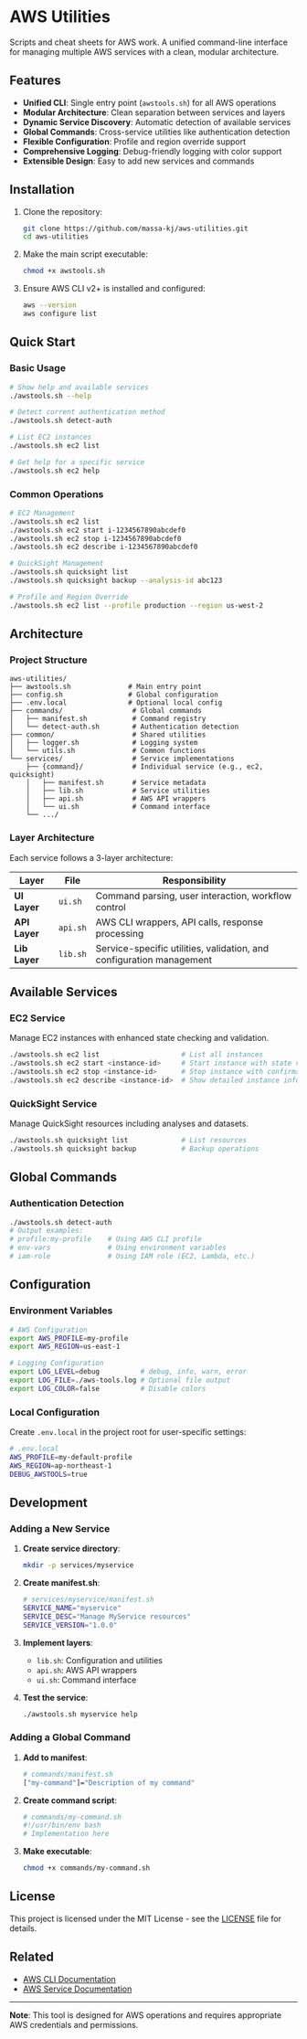 # AWS Utilities

Scripts and cheat sheets for AWS work.
A unified command-line interface for managing multiple AWS services with a clean, modular architecture.

## Features

- **Unified CLI**: Single entry point (`awstools.sh`) for all AWS operations
- **Modular Architecture**: Clean separation between services and layers
- **Dynamic Service Discovery**: Automatic detection of available services
- **Global Commands**: Cross-service utilities like authentication detection
- **Flexible Configuration**: Profile and region override support
- **Comprehensive Logging**: Debug-friendly logging with color support
- **Extensible Design**: Easy to add new services and commands

## Installation

1. Clone the repository:
   ```bash
   git clone https://github.com/massa-kj/aws-utilities.git
   cd aws-utilities
   ```

2. Make the main script executable:
   ```bash
   chmod +x awstools.sh
   ```

3. Ensure AWS CLI v2+ is installed and configured:
   ```bash
   aws --version
   aws configure list
   ```

## Quick Start

### Basic Usage
```bash
# Show help and available services
./awstools.sh --help

# Detect current authentication method
./awstools.sh detect-auth

# List EC2 instances
./awstools.sh ec2 list

# Get help for a specific service
./awstools.sh ec2 help
```

### Common Operations
```bash
# EC2 Management
./awstools.sh ec2 list
./awstools.sh ec2 start i-1234567890abcdef0
./awstools.sh ec2 stop i-1234567890abcdef0
./awstools.sh ec2 describe i-1234567890abcdef0

# QuickSight Management
./awstools.sh quicksight list
./awstools.sh quicksight backup --analysis-id abc123

# Profile and Region Override
./awstools.sh ec2 list --profile production --region us-west-2
```

## Architecture

### Project Structure
```
aws-utilities/
├── awstools.sh              # Main entry point
├── config.sh                # Global configuration
├── .env.local               # Optional local config
├── commands/                 # Global commands
│   ├── manifest.sh           # Command registry
│   └── detect-auth.sh        # Authentication detection
├── common/                   # Shared utilities
│   ├── logger.sh             # Logging system
│   └── utils.sh              # Common functions
└── services/                 # Service implementations
    ├── {command}/            # Individual service (e.g., ec2, quicksight)
    │   ├── manifest.sh       # Service metadata
    │   ├── lib.sh            # Service utilities
    │   ├── api.sh            # AWS API wrappers
    │   └── ui.sh             # Command interface
    └── .../
```

### Layer Architecture
Each service follows a 3-layer architecture:

| Layer | File | Responsibility |
|-------|------|----------------|
| **UI Layer** | `ui.sh` | Command parsing, user interaction, workflow control |
| **API Layer** | `api.sh` | AWS CLI wrappers, API calls, response processing |
| **Lib Layer** | `lib.sh` | Service-specific utilities, validation, and configuration management |

## Available Services

### EC2 Service
Manage EC2 instances with enhanced state checking and validation.

```bash
./awstools.sh ec2 list                    # List all instances
./awstools.sh ec2 start <instance-id>     # Start instance with state validation
./awstools.sh ec2 stop <instance-id>      # Stop instance with confirmation
./awstools.sh ec2 describe <instance-id>  # Show detailed instance info
```

### QuickSight Service
Manage QuickSight resources including analyses and datasets.

```bash
./awstools.sh quicksight list             # List resources
./awstools.sh quicksight backup           # Backup operations
```

## Global Commands

### Authentication Detection
```bash
./awstools.sh detect-auth
# Output examples:
# profile:my-profile    # Using AWS CLI profile
# env-vars              # Using environment variables
# iam-role              # Using IAM role (EC2, Lambda, etc.)
```

## Configuration

### Environment Variables
```bash
# AWS Configuration
export AWS_PROFILE=my-profile
export AWS_REGION=us-east-1

# Logging Configuration
export LOG_LEVEL=debug          # debug, info, warn, error
export LOG_FILE=./aws-tools.log # Optional file output
export LOG_COLOR=false          # Disable colors
```

### Local Configuration
Create `.env.local` in the project root for user-specific settings:
```bash
# .env.local
AWS_PROFILE=my-default-profile
AWS_REGION=ap-northeast-1
DEBUG_AWSTOOLS=true
```

## Development

### Adding a New Service

1. **Create service directory**:
   ```bash
   mkdir -p services/myservice
   ```

2. **Create manifest.sh**:
   ```bash
   # services/myservice/manifest.sh
   SERVICE_NAME="myservice"
   SERVICE_DESC="Manage MyService resources"
   SERVICE_VERSION="1.0.0"
   ```

3. **Implement layers**:
   - `lib.sh`: Configuration and utilities
   - `api.sh`: AWS API wrappers
   - `ui.sh`: Command interface

4. **Test the service**:
   ```bash
   ./awstools.sh myservice help
   ```

### Adding a Global Command

1. **Add to manifest**:
   ```bash
   # commands/manifest.sh
   ["my-command"]="Description of my command"
   ```

2. **Create command script**:
   ```bash
   # commands/my-command.sh
   #!/usr/bin/env bash
   # Implementation here
   ```

3. **Make executable**:
   ```bash
   chmod +x commands/my-command.sh
   ```

## License

This project is licensed under the MIT License - see the [LICENSE](LICENSE) file for details.

## Related

- [AWS CLI Documentation](https://docs.aws.amazon.com/cli/)
- [AWS Service Documentation](https://docs.aws.amazon.com/)

---

**Note**: This tool is designed for AWS operations and requires appropriate AWS credentials and permissions.
